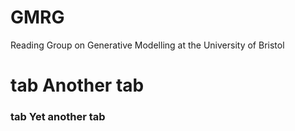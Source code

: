 # GMRG
Reading Group on Generative Modelling at the University of Bristol

# tab Another tab

### tab Yet another tab